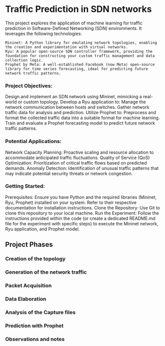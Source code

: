 # Traffic Prediction in SDN networks
This project explores the application of machine learning for traffic prediction in Software-Defined Networking (SDN) environments. It leverages the following technologies:

    Mininet: A Python library for emulating network topologies, enabling the creation and experimentation with virtual networks.
    Ryu: A popular open-source SDN controller framework, providing the foundation for constructing your custom traffic management and data collection logic.
    Prophet by Meta: A well-established Facebook (now Meta) open-source library for time series forecasting, ideal for predicting future network traffic patterns.

### Project Objectives:

Design and implement an SDN network using Mininet, mimicking a real-world or custom topology.
Develop a Ryu application to:
Manage the network communication between hosts and switches.
Gather network traffic data for analysis and prediction.
Utilize Prophet to:
Preprocess and format the collected traffic data into a suitable format for machine learning.
Train and evaluate a Prophet forecasting model to predict future network traffic patterns.

### Potential Applications:

Network Capacity Planning: Proactive scaling and resource allocation to accommodate anticipated traffic fluctuations.
Quality of Service (QoS) Optimization: Prioritization of critical traffic flows based on predicted demands.
Anomaly Detection: Identification of unusual traffic patterns that may indicate potential security threats or network congestion.

### Getting Started:

Prerequisites: Ensure you have Python and the required libraries (Mininet, Ryu, Prophet) installed on your system. Refer to their respective documentation for installation instructions.
Clone the Repository: Use Git to clone this repository to your local machine.
Run the Experiment: Follow the instructions provided within the code (or create a dedicated README.md file for the experiment with specific steps) to execute the Mininet network, Ryu application, and Prophet model.

## Project Phases

### Creation of the topology

### Generation of the network traffic

### Packet Acquisition

### Data Elaboration

### Analysis of the Capture files

### Prediction with Prophet

### Observations and notes



